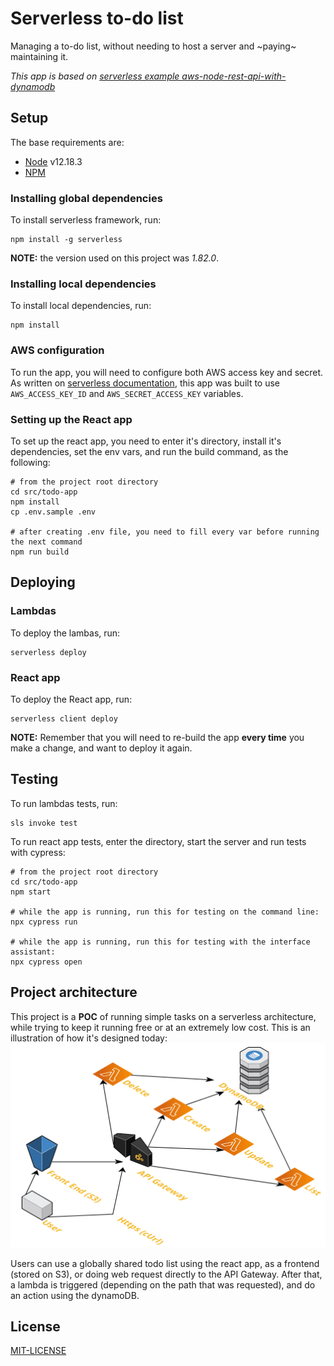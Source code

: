 # Serverless to-do list

Managing a to-do list, without needing to host a server and ~paying~ maintaining it.

_This app is based on [serverless example aws-node-rest-api-with-dynamodb](https://github.com/serverless/examples/tree/master/aws-node-rest-api-with-dynamodb)_

## Setup

The base requirements are:
- [Node](https://nodejs.org) v12.18.3
- [NPM](https://www.npmjs.com)

### Installing global dependencies

To install serverless framework, run:
```shell
npm install -g serverless
```
**NOTE:** the version used on this project was _1.82.0_.

### Installing local dependencies
To install local dependencies, run:
```shell
npm install
```

### AWS configuration
To run the app, you will need to configure both AWS access key and secret.
As written on [serverless documentation](https://www.serverless.com/framework/docs/providers/aws/guide/credentials#quick-setup), this app was built to use `AWS_ACCESS_KEY_ID` and `AWS_SECRET_ACCESS_KEY` variables.

### Setting up the React app
To set up the react app, you need to enter it's directory, install it's dependencies, set the env vars, and run the build command, as the following:
```shell
# from the project root directory
cd src/todo-app
npm install
cp .env.sample .env

# after creating .env file, you need to fill every var before running the next command
npm run build
```

## Deploying

### Lambdas
To deploy the lambas, run:
```shell
serverless deploy
```

### React app
To deploy the React app, run:
```shell
serverless client deploy
```
**NOTE:** Remember that you will need to re-build the app **every time** you make a change, and want to deploy it again.

## Testing

To run lambdas tests, run:
```shell
sls invoke test
```

To run react app tests, enter the directory, start the server and run tests with cypress:
```shell
# from the project root directory
cd src/todo-app
npm start

# while the app is running, run this for testing on the command line:
npx cypress run

# while the app is running, run this for testing with the interface assistant:
npx cypress open
```

## Project architecture
This project is a **POC** of running simple tasks on a serverless architecture, while trying to keep it running free or at an extremely low cost.
This is an illustration of how it's designed today:
![Project Architecture](./project_architecture.png)

Users can use a globally shared todo list using the react app, as a frontend (stored on S3), or doing web request directly to the API Gateway.
After that, a lambda is triggered (depending on the path that was requested), and do an action using the dynamoDB.

## License
[MIT-LICENSE](LICENSE)
